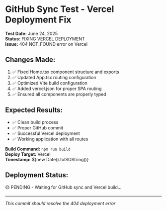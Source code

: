 
# GitHub Sync Test - Vercel Deployment Fix

**Test Date:** June 24, 2025  
**Status:** FIXING VERCEL DEPLOYMENT  
**Issue:** 404 NOT_FOUND error on Vercel

## Changes Made:
1. ✅ Fixed Home.tsx component structure and exports
2. ✅ Updated App.tsx routing configuration  
3. ✅ Optimized Vite build configuration
4. ✅ Added vercel.json for proper SPA routing
5. ✅ Ensured all components are properly typed

## Expected Results:
- ✅ Clean build process
- ✅ Proper GitHub commit
- ✅ Successful Vercel deployment
- ✅ Working application with all routes

**Build Command:** `npm run build`  
**Deploy Target:** Vercel  
**Timestamp:** ${new Date().toISOString()}

## Deployment Status:
🟡 PENDING - Waiting for GitHub sync and Vercel build...

---
*This commit should resolve the 404 deployment error*
